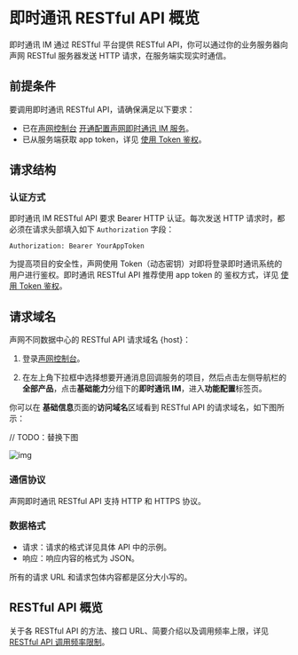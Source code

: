 # 即时通讯 RESTful API 概览

<Toc />

即时通讯 IM 通过 RESTful 平台提供 RESTful API，你可以通过你的业务服务器向声网 RESTful 服务器发送 HTTP 请求，在服务端实现实时通信。

## 前提条件

要调用即时通讯 RESTful API，请确保满足以下要求：

- 已在[声网控制台](https://console.shengwang.cn/overview) [开通配置声网即时通讯 IM 服务](enable_im.html)。
- 已从服务端获取 app token，详见 [使用 Token 鉴权](token_authentication.html)。

## 请求结构

### 认证方式

即时通讯 IM RESTful API 要求 Bearer HTTP 认证。每次发送 HTTP 请求时，都必须在请求头部填入如下 `Authorization` 字段：

`Authorization: Bearer YourAppToken`

为提高项目的安全性，声网使用 Token（动态密钥）对即将登录即时通讯系统的用户进行鉴权。即时通讯 RESTful API 推荐使用 app token 的 鉴权方式，详见 [使用 Token 鉴权](token_authentication.html)。

## 请求域名

声网不同数据中心的 RESTful API 请求域名 {host}：

1. 登录[声网控制台](https://console.shengwang.cn/overview)。

2. 在左上角下拉框中选择想要开通消息回调服务的项目，然后点击左侧导航栏的**全部产品**，点击**基础能力**分组下的**即时通讯 IM**，进入**功能配置**标签页。

你可以在 **基础信息**页面的**访问域名**区域看到 RESTful API 的请求域名，如下图所示：

// TODO：替换下图

![img](/images/applet/service_overview.png)

### 通信协议

声网即时通讯 RESTful API 支持 HTTP 和 HTTPS 协议。

### 数据格式

- 请求：请求的格式详见具体 API 中的示例。
- 响应：响应内容的格式为 JSON。

所有的请求 URL 和请求包体内容都是区分大小写的。

## RESTful API 概览

关于各 RESTful API 的方法、接口 URL、简要介绍以及调用频率上限，详见 [RESTful API 调用频率限制](limitationapi.html)。